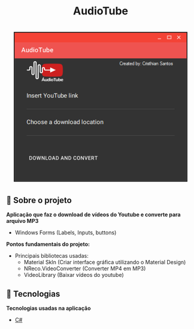 <h1 align="center">
AudioTube
</h1>

<h1 align="center">
<img src="https://raw.githubusercontent.com/CristhianFSantos/AudioTube/master/aplication.png" alt="App" height="400">
<br>
</h1>

## 📖 Sobre o projeto

**Aplicação que faz o download de vídeos do Youtube e converte para arquivo MP3**

- Windows Forms (Labels, Inputs, buttons)

**Pontos fundamentais do projeto:**

- Principais bibliotecas usadas:
    - Material SkIn (Criar interface gráfica utilizando o Material Design)
    - NReco.VideoConverter (Converter MP4 em MP3)
    - VideoLibrary (Baixar vídeos do youtube)
    


## 🤖 Tecnologias

**Tecnologias usadas na aplicação**

- [C#](https://docs.microsoft.com/pt-br/dotnet/csharp/)
